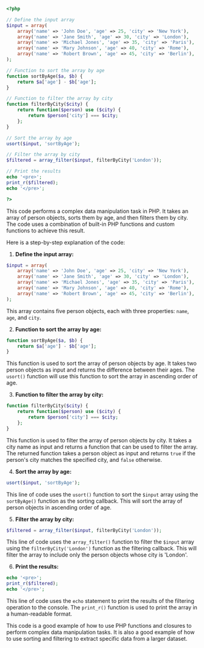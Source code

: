```php
<?php

// Define the input array
$input = array(
    array('name' => 'John Doe', 'age' => 25, 'city' => 'New York'),
    array('name' => 'Jane Smith', 'age' => 30, 'city' => 'London'),
    array('name' => 'Michael Jones', 'age' => 35, 'city' => 'Paris'),
    array('name' => 'Mary Johnson', 'age' => 40, 'city' => 'Rome'),
    array('name' => 'Robert Brown', 'age' => 45, 'city' => 'Berlin'),
);

// Function to sort the array by age
function sortByAge($a, $b) {
    return $a['age'] - $b['age'];
}

// Function to filter the array by city
function filterByCity($city) {
    return function($person) use ($city) {
        return $person['city'] === $city;
    };
}

// Sort the array by age
usort($input, 'sortByAge');

// Filter the array by city
$filtered = array_filter($input, filterByCity('London'));

// Print the results
echo '<pre>';
print_r($filtered);
echo '</pre>';

?>
```

This code performs a complex data manipulation task in PHP. It takes an array of person objects, sorts them by age, and then filters them by city. The code uses a combination of built-in PHP functions and custom functions to achieve this result.

Here is a step-by-step explanation of the code:

1. **Define the input array:**

```php
$input = array(
    array('name' => 'John Doe', 'age' => 25, 'city' => 'New York'),
    array('name' => 'Jane Smith', 'age' => 30, 'city' => 'London'),
    array('name' => 'Michael Jones', 'age' => 35, 'city' => 'Paris'),
    array('name' => 'Mary Johnson', 'age' => 40, 'city' => 'Rome'),
    array('name' => 'Robert Brown', 'age' => 45, 'city' => 'Berlin'),
);
```

This array contains five person objects, each with three properties: `name`, `age`, and `city`.

2. **Function to sort the array by age:**

```php
function sortByAge($a, $b) {
    return $a['age'] - $b['age'];
}
```

This function is used to sort the array of person objects by age. It takes two person objects as input and returns the difference between their ages. The `usort()` function will use this function to sort the array in ascending order of age.

3. **Function to filter the array by city:**

```php
function filterByCity($city) {
    return function($person) use ($city) {
        return $person['city'] === $city;
    };
}
```

This function is used to filter the array of person objects by city. It takes a city name as input and returns a function that can be used to filter the array. The returned function takes a person object as input and returns `true` if the person's city matches the specified city, and `false` otherwise.

4. **Sort the array by age:**

```php
usort($input, 'sortByAge');
```

This line of code uses the `usort()` function to sort the `$input` array using the `sortByAge()` function as the sorting callback. This will sort the array of person objects in ascending order of age.

5. **Filter the array by city:**

```php
$filtered = array_filter($input, filterByCity('London'));
```

This line of code uses the `array_filter()` function to filter the `$input` array using the `filterByCity('London')` function as the filtering callback. This will filter the array to include only the person objects whose city is 'London'.

6. **Print the results:**

```php
echo '<pre>';
print_r($filtered);
echo '</pre>';
```

This line of code uses the `echo` statement to print the results of the filtering operation to the console. The `print_r()` function is used to print the array in a human-readable format.

This code is a good example of how to use PHP functions and closures to perform complex data manipulation tasks. It is also a good example of how to use sorting and filtering to extract specific data from a larger dataset.